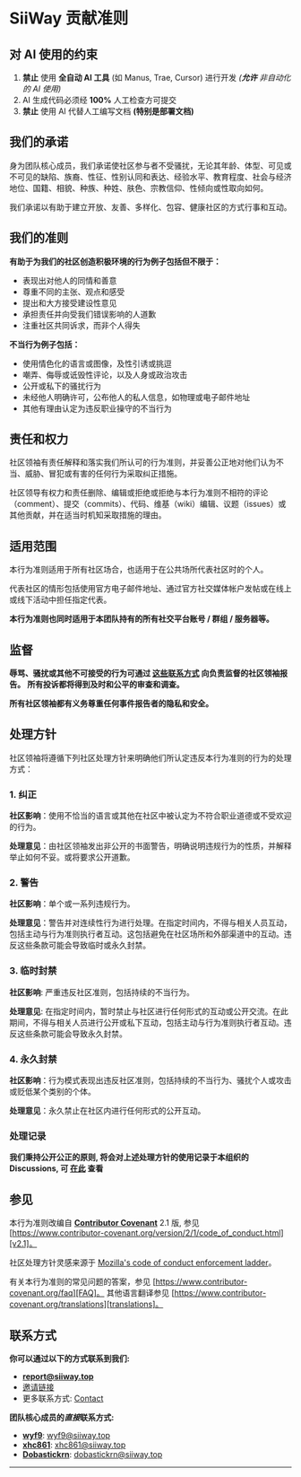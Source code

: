 
# SiiWay 贡献准则

## 对 AI 使用的约束

1. **禁止** 使用 **全自动 AI 工具** (如 Manus, Trae, Cursor) 进行开发 *(**允许** 非自动化的 AI 使用)*
2. AI 生成代码必须经 **100%** 人工检查方可提交 
3. **禁止** 使用 AI 代替人工编写文档 **(特别是部署文档)**

## 我们的承诺

身为团队核心成员，我们承诺使社区参与者不受骚扰，无论其年龄、体型、可见或不可见的缺陷、族裔、性征、性别认同和表达、经验水平、教育程度、社会与经济地位、国籍、相貌、种族、种姓、肤色、宗教信仰、性倾向或性取向如何。

我们承诺以有助于建立开放、友善、多样化、包容、健康社区的方式行事和互动。

## 我们的准则

**有助于为我们的社区创造积极环境的行为例子包括但不限于：**

* 表现出对他人的同情和善意
* 尊重不同的主张、观点和感受
* 提出和大方接受建设性意见
* 承担责任并向受我们错误影响的人道歉
* 注重社区共同诉求，而非个人得失

**不当行为例子包括：**

* 使用情色化的语言或图像，及性引诱或挑逗
* 嘲弄、侮辱或诋毁性评论，以及人身或政治攻击
* 公开或私下的骚扰行为
* 未经他人明确许可，公布他人的私人信息，如物理或电子邮件地址
* 其他有理由认定为违反职业操守的不当行为

## 责任和权力

社区领袖有责任解释和落实我们所认可的行为准则，并妥善公正地对他们认为不当、威胁、冒犯或有害的任何行为采取纠正措施。

社区领导有权力和责任删除、编辑或拒绝或拒绝与本行为准则不相符的评论（comment）、提交（commits）、代码、维基（wiki）编辑、议题（issues）或其他贡献，并在适当时机知采取措施的理由。

## 适用范围

本行为准则适用于所有社区场合，也适用于在公共场所代表社区时的个人。

代表社区的情形包括使用官方电子邮件地址、通过官方社交媒体帐户发帖或在线上或线下活动中担任指定代表。

**本行为准则也同时适用于本团队持有的所有社交平台账号 / 群组 / 服务器等。**

## 监督

**辱骂、骚扰或其他不可接受的行为可通过 [这些联系方式](#联系方式) 向负责监督的社区领袖报告。**
**所有投诉都将得到及时和公平的审查和调查。**

**所有社区领袖都有义务尊重任何事件报告者的隐私和安全。**

## 处理方针

社区领袖将遵循下列社区处理方针来明确他们所认定违反本行为准则的行为的处理方式：

### 1. 纠正

**社区影响**：使用不恰当的语言或其他在社区中被认定为不符合职业道德或不受欢迎的行为。

**处理意见**：由社区领袖发出非公开的书面警告，明确说明违规行为的性质，并解释举止如何不妥。或将要求公开道歉。

### 2. 警告

**社区影响**：单个或一系列违规行为。

**处理意见**：警告并对连续性行为进行处理。在指定时间内，不得与相关人员互动，包括主动与行为准则执行者互动。这包括避免在社区场所和外部渠道中的互动。违反这些条款可能会导致临时或永久封禁。

### 3. 临时封禁

**社区影响**: 严重违反社区准则，包括持续的不当行为。

**处理意见**: 在指定时间内，暂时禁止与社区进行任何形式的互动或公开交流。在此期间，不得与相关人员进行公开或私下互动，包括主动与行为准则执行者互动。违反这些条款可能会导致永久封禁。

### 4. 永久封禁

**社区影响**：行为模式表现出违反社区准则，包括持续的不当行为、骚扰个人或攻击或贬低某个类别的个体。

**处理意见**：永久禁止在社区内进行任何形式的公开互动。

### 处理记录

**我们秉持公开公正的原则, 将会对上述处理方针的使用记录于本组织的 Discussions, 可 [在此](https://github.com/orgs/siiway/discussions/categories/%E5%A4%84%E7%90%86%E8%AE%B0%E5%BD%95) 查看**

## 参见

本行为准则改编自 **[Contributor Covenant][homepage]** 2.1 版, 参见 [https://www.contributor-covenant.org/version/2/1/code_of_conduct.html][v2.1]。

社区处理方针灵感来源于 [Mozilla's code of conduct enforcement ladder][Mozilla CoC]。

有关本行为准则的常见问题的答案，参见 [https://www.contributor-covenant.org/faq][FAQ]。
其他语言翻译参见 [https://www.contributor-covenant.org/translations][translations]。

## 联系方式

**你可以通过以下的方式联系到我们:**

- **[report@siiway.top](mailto:report@siiway.top)**
- [邀请链接](https://siiway.top/t/dc)
- 更多联系方式: [Contact](https://siiway.top/about/contact)

**团队核心成员的*直接*联系方式:**

- **[wyf9](https://siiway.top/members/wyf9)**: [wyf9@siiway.top](https://siiway.top/t/m/wyf9/siiway.top)
- **[xhc861](https://siiway.top/members/xhc861)**: [xhc861@siiway.top](https://siiway.top/t/m/xhc861/siiway.top)
- **[Dobastickrn](https://siiway.top/members/Dobastickrn)**: [dobastickrn@siiway.top](https://siiway.top/t/m/dobastickrn/siiway.top)

---

[homepage]: https://www.contributor-covenant.org
[v2.1]: https://www.contributor-covenant.org/version/2/1/code_of_conduct.html
[Mozilla CoC]: https://github.com/mozilla/diversity
[FAQ]: https://www.contributor-covenant.org/faq
[translations]: https://www.contributor-covenant.org/translations
